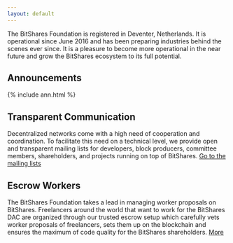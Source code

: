 ```yaml
---
layout: default
---
```


The BitShares Foundation is registered in Deventer, Netherlands. It is
operational since June 2016 and has been preparing industries behind the scenes
ever since. It is a pleasure to become more operational in the near future and
grow the BitShares ecosystem to its full potential.

## Announcements

{% include ann.html %}

## Transparent Communication

Decentralized networks come with a high need of cooperation and coordination.
To facilitate this need on a technical level, we provide open and transparent
mailing lists for developers, block producers, committee members, shareholders,
and projects running on top of BitShares. [Go to the mailing
lists](http://lists.bitshares.foundation)

## Escrow Workers

The BitShares Foundation takes a lead in managing worker proposals on
BitShares. Freelancers around the world that want to work for the BitShares DAC
are organized through our trusted escrow setup which carefully vets worker
proposals of freelancers, sets them up on the blockchain and ensures the
maximum of code quality for the BitShares shareholders. [More](/worker)
